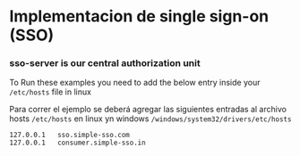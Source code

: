 # Implementacion de single sign-on (SSO)

### sso-server is our central authorization unit

To Run these examples you need to add the below entry inside your `/etc/hosts` file in linux

Para correr el ejemplo se deberá agregar las siguientes entradas al archivo hosts `/etc/hosts` 
en linux yn windows `/windows/system32/drivers/etc/hosts`

```
127.0.0.1   sso.simple-sso.com
127.0.0.1   consumer.simple-sso.in
```
